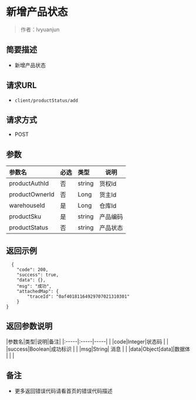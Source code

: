 # 新增产品状态

> 作者：lvyuanjun

## 简要描述

- 新增产品状态

## 请求URL
- ` client/productStatus/add `
  
## 请求方式
- POST 

## 参数

|参数名|必选|类型|说明|
|:----    |:---|:----- |-----   |
|productAuthId |否  |string |货权Id   |
|productOwnerId |否  |Long | 货主Id    |
|warehouseId     |是  |Long | 仓库Id    |
|productSku     |是  |string | 产品编码    |
|productStatus     |否  |string | 产品状态    |

## 返回示例 

``` 
  {
    "code": 200,
    "success": true,
    "data": {},
    "msg": "成功",
    "attachedMap": {
        "traceId": "0af40181164929707021310301"
    }
}
```

## 返回参数说明 

|参数名|类型|说明|备注|
|:-----|:-----|-----| |
|code|Integer|状态码 |  |
|success|Boolean|成功标识  |  |
|msg|String| 消息 |  |
|data|Object[data]|数据体  |  |  |

## 备注 

- 更多返回错误代码请看首页的错误代码描述